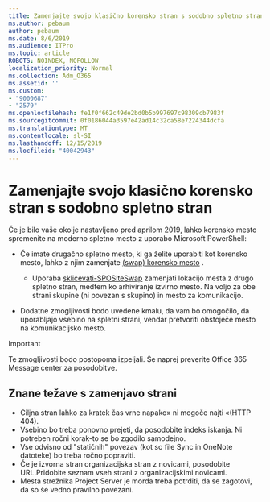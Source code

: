 ```yaml
---
title: Zamenjajte svojo klasično korensko stran s sodobno spletno stran
ms.author: pebaum
author: pebaum
ms.date: 8/6/2019
ms.audience: ITPro
ms.topic: article
ROBOTS: NOINDEX, NOFOLLOW
localization_priority: Normal
ms.collection: Adm_O365
ms.assetid: ''
ms.custom:
- "9000687"
- "2579"
ms.openlocfilehash: fe1f0f662c49de2bd0b5b997697c98309cb7983f
ms.sourcegitcommit: 0f0186044a3597e42ad14c32ca58e7224344dcfa
ms.translationtype: MT
ms.contentlocale: sl-SI
ms.lasthandoff: 12/15/2019
ms.locfileid: "40042943"
---
```

# <a name="swap-your-classic-root-site-with-a-modern-site"></a>Zamenjajte svojo klasično korensko stran s sodobno spletno stran

Če je bilo vaše okolje nastavljeno pred aprilom 2019, lahko korensko mesto spremenite na moderno spletno mesto z uporabo Microsoft PowerShell:

- Če imate drugačno spletno mesto, ki ga želite uporabiti kot korensko mesto, lahko z njim zamenjate [(swap) korensko mesto](https://docs.microsoft.com/sharepoint/modern-root-site) . 
    - Uporaba [sklicevati-SPOSiteSwap](https://docs.microsoft.com/powershell/module/sharepoint-online/invoke-spositeswap?view=sharepoint-ps) zamenjati lokacijo mesta z drugo spletno stran, medtem ko arhiviranje izvirno mesto. Na voljo za obe strani skupine (ni povezan s skupino) in mesto za komunikacijo. 

- Dodatne zmogljivosti bodo uvedene kmalu, da vam bo omogočilo, da uporabljajo vsebino na spletni strani, vendar pretvoriti obstoječe mesto na komunikacijsko mesto. 
>[!Important]
>Te zmogljivosti bodo postopoma izpeljali. Še naprej preverite Office 365 Message center za posodobitve. 

## <a name="known-issues-with-swapping-sites"></a>Znane težave s zamenjavo strani

- Ciljna stran lahko za kratek čas vrne napako» ni mogoče najti «(HTTP 404).
- Vsebino bo treba ponovno prejeti, da posodobite indeks iskanja. Ni potreben ročni korak-to se bo zgodilo samodejno.
- Vse odvisno od "statičnih" povezav (kot so file Sync in OneNote datoteke) bo treba ročno popraviti.
- Če je izvorna stran organizacijska stran z novicami, posodobite URL.Pridobite seznam vseh strani z organizacijskimi novicami.
- Mesta strežnika Project Server je morda treba potrditi, da se zagotovi, da so še vedno pravilno povezani.





